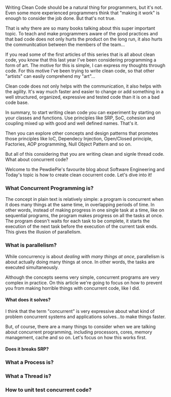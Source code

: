<div style="text-align: left;">
    <p>
        Writing Clean Code should be a natural thing for programmers, but it's not. Even some more experienced programmers
        think that "making it work" is enough to consider the job done. But that's not true.
    </p>
    <p>
        That is why there are so many books talking about this super important topic. To teach and make programmers aware
        of the good practices and that bad code does not only hurts the product on the long run, it also
        hurts the communitcation between the members of the team...
    </p>
    <p>
        If you read some of the first articles of this series that is all about clean code,
        you know that this last year I've been considering programming a form of art.
        The motive for this is simple, I can express my thoughts through code.
        For this motive I've been trying to write clean code, so that other "artists" can easily comprehend my "art"...
    </p>
    <p>
        Clean code does not only helps with the communication, it also helps with the agility. It's way much faster
        and easier to change or add something in a well structured, organized, expressive and tested code
        than it is on a bad code base.
    </p>
    <p>
        In summary, to start writing clean code you can experiment by starting on your classes and functions. Use principles
        like SRP, SoC, cohesion and coupling mixed up with good and well defined names. That's it. 
    </p>
    <p>
        Then you can explore other concepts and design patterns that promotes those principles 
        like IoC, Dependecy Injection, Open/Closed principle, Factories, AOP programming, Null Object Pattern and so on.
    </p>
    <p>
        But all of this considering that you are writing clean and signle thread code. What about concurrent code?
    </p>
    <p>
        Welcome to the PewdiePie's favourite blog about Software Engineering and Today's topic is 
        how to create clean cocurrent code. Let's dive into it! 
    </p>
    <h3>What Concurrent Programming is?</h3>
    <p>
        The concept in plain text is relatively simple: a program is concurrent when it does many things at the same time,
        in overlapping periods of time.
        In other words, instead of making progress in one single task at a time, like on sequential programs, the program
        makes progress on all the tasks at once. The program doesn't waits for each task to be complete, it starts the execution
        of the next task before the execution of the current task ends. This gives the illusion of parallelism.
    </p>
    <h3>What is parallelism?</h3>
    <p>
        While concurrency is about <i>dealing with many things at once</i>, parallelism is about actually doing many things
        at once. In other words, the tasks are executed simultaneously.
    </p>
    <p>
        Although the concepts seems very simple, concurrent programs are very complex in practice. On this article we're going
        to focus on how to prevent you from making horrible things with concurrent code, like I did.
    </p>
    <h4>What does it solves?</h4>
    <p>
        I think that the term "concurrent" is very expressive about what kind of problem concurrent systems and applications
        solves...to make things faster.
    </p>
    <p>
        But, of course, there are a many things to consider when we are talking about concurrent programming, including
        processors, cores, memory management, cache and so on.  Let's focus on how this works first.
    </p>
    <h4>Does it breaks SRP?</h4>
    <h3>What a Process is?</h3>
    <h3>What a Thread is?</h3>
    <h3>How to unit test concurrent code?</h3>
</div>